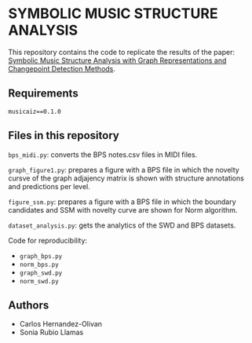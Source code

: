 # SYMBOLIC MUSIC STRUCTURE ANALYSIS

This repository contains the code to replicate the results of the paper: [Symbolic Music Structure Analysis with Graph Representations and Changepoint Detection Methods](https://arxiv.org/abs/2303.13881).


## Requirements

```
musicaiz==0.1.0
```

## Files in this repository

`bps_midi.py`: converts the BPS notes.csv files in MIDI files.

`graph_figure1.py`: prepares a figure with a BPS file in which the novelty cursve of the graph adjajency matrix is shown with structure annotations and predictions per level.

`figure_ssm.py`: prepares a figure with a BPS file in which the boundary candidates and SSM with novelty curve are shown for Norm algorithm.

`dataset_analysis.py`: gets the analytics of the SWD and BPS datasets.

Code for reproducibility:
- `graph_bps.py`
- `norm_bps.py`
- `graph_swd.py`
- `norm_swd.py`

## Authors

- Carlos Hernandez-Olivan
- Sonia Rubio Llamas
